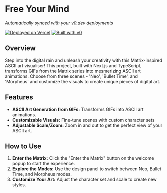 # Free Your Mind

*Automatically synced with your [v0.dev](https://v0.dev) deployments*

[![Deployed on Vercel](https://img.shields.io/badge/Deployed%20on-Vercel-black?style=for-the-badge&logo=vercel)](https://vercel.com/jmdpattersons-projects/v0-free-your-mind)
[![Built with v0](https://img.shields.io/badge/Built%20with-v0.dev-black?style=for-the-badge)](https://v0.dev/chat/projects/aAv2wtbrRHn)

## Overview

Step into the digital rain and unleash your creativity with this Matrix-inspired ASCII art visualiser! This project, built with Next.js and TypeScript, transforms GIFs from the Matrix series into mesmerizing ASCII art animations. Choose from three scenes - 'Neo', 'Bullet Time', and 'Morpheus' and customize the visuals to create unique pieces of digital art.

## Features

*   **ASCII Art Generation from GIFs:** Transforms GIFs into ASCII art animations.
*   **Customizable Visuals:** Fine-tune scenes with custom character sets
*   **Adjustable Scale/Zoom:** Zoom in and out to get the perfect view of your ASCII art.

## How to Use

1.  **Enter the Matrix:** Click the "Enter the Matrix" button on the welcome popup to start the experience.
2.  **Explore the Modes:** Use the design panel to switch between Neo, Bullet Time, and Morpheus modes.
3.  **Customize Your Art:** Adjust the character set and scale to create new styles.

